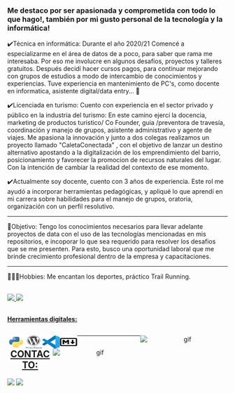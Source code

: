 ### Me destaco por ser apasionada y comprometida con todo lo que hago!, también por mi gusto personal de la tecnología y la informática! 
✔️Técnica en informática: Durante el año 2020/21 Comencé a especializarme en el área de datos de a poco, para saber que rama me interesaba. Por eso me involucre en algunos desafíos, proyectos y talleres gratuitos. Después decidí hacer cursos pagos, para continuar mejorando con grupos de estudios a modo de intercambio de conocimientos y experiencias. Tuve experiencia en mantenimiento de PC's, como docente en informatica, asistente digital/data entry... 🚀 

✔️Licenciada en turismo: Cuento con experiencia en el sector privado y público en la industria del turismo: 
En este camino ejercí la docencia, marketing de productos turistico/ Co Founder, guia /preventora de travesía, coordinación y manejo de grupos, asistente administrativo y agente de viajes.
Me apasiona la innovación y junto a dos colegas realizamos un proyecto llamado "CaletaConectada" , con el objetivo de lanzar un destino alternativo apostando a la digitalización de los emprendimiento del barrio, posicionamiento y favorecer la promocion de recursos naturales del lugar. Con la intención de cambiar la realidad del contexto de ese momento.

✔️Actualmente soy docente, cuento con 3 años de experiencia. Este rol me ayudó a incorporar herramientas pedagógicas, y apliqué lo que aprendí en mi carrera sobre habilidades para el manejo de grupos, oratoria, organización con un perfil resolutivo. 
_______________________________________________________________________________________________________________________________________________________________

🎯Objetivo: Tengo los conocimientos necesarios para llevar adelante proyectos de data con el uso de las tecnologías mencionadas en mis repositorios, e incoporar lo que sea requerido para resolver los desafios que se me presenten. Para esto, busco una oportunidad laboral que me brinde crecimiento profesional dentro de la empresa y capacitaciones. 
    
________________________________________________________________________________________________________________________________________________________________
🌄🏃‍♀️Hobbies:
Me encantan los deportes, práctico Trail Running.  





<div style="display: inline_block"><br>
  <a href="https://github.com/Jeanette22">
  <img height="150em" src="https://github-readme-stats.vercel.app/api?username=Jeanette22&show_icons=true&theme=Gradient&include_all_commits=true&count_private=true"/>
  <img height="150em" src="https://github-readme-stats.vercel.app/api/top-langs/?username=Jeanette22&layout=compact&langs_count=7&theme=Gradient"/>
</div>

##

#### Herramientas digitales: 

<div align="center">
  
  <img align="left" alt="Rafa-Python" height="30" width="40" src="https://raw.githubusercontent.com/devicons/devicon/master/icons/python/python-original.svg">         
  <img align="left" alt="Wordpress" height="30" width="40" src="https://github.com/devicons/devicon/blob/master/icons/wordpress/wordpress-original.svg">
  <img align="left" alt="Vscode" height="30" width="40" src="https://github.com/devicons/devicon/blob/master/icons/vscode/vscode-original.svg">
  <img align="left" alt="Markdown" height="30" width="40" src="https://github.com/devicons/devicon/blob/master/icons/markdown/markdown-original.svg">
  <img align="right"alt="gif" height="100" width="200" src="https://media.giphy.com/media/l2R09a5L5Bb6ppV7y/giphy.gif">
  <img align="right"alt="gif" height="100" width="200" src="https://1000marcas.net/tableau-logo/">
  
  
 ##
 ##
 ##
 ________________________________________________________________________________________________________________________________________________________________
 ## CONTACTO:  
</div> 
 <a href = "mailto:leticiajmansilla@gmail.com"><img src="https://img.shields.io/badge/-Gmail-%23333?style=for-the-badge&logo=gmail&logoColor=white" target="_blank"></a>
 <a href="https://www.linkedin.com/in/jeanettedataviz/" target="_blank"><img src="https://img.shields.io/badge/-LinkedIn-%230077B5?style=for-the-badge&logo=linkedin&logoColor=white" target="_blank"></a> 

</div>

